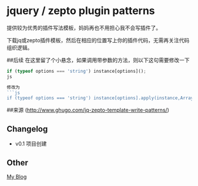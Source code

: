 jquery / zepto plugin patterns
=====

提供较为优秀的插件写法模板，妈妈再也不用担心我不会写插件了。

下载jq或zepto插件模板，然后在相应的位置写上你的插件代码，无需再关注代码组织逻辑。

##后续
在这里留了个小悬念，如果调用带参数的方法，则以下这句需要修改一下
```js
if (typeof options === 'string') instance[options]();
js

修改为
```js
if (typeof options === 'string') instance[options].apply(instance,Array.prototype.slice.call(args, 1));
```


##来源
(http://www.ghugo.com/jq-zepto-template-write-patterns/)

## Changelog
* v0.1 项目创建

## Other
[My Blog](http://www.ghugo.com)

